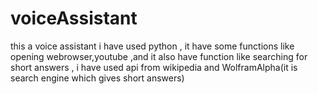 # voiceAssistant
this a voice assistant
i have used python ,
it have some functions like opening webrowser,youtube ,and it also have function like searching for short answers ,
i have used api from wikipedia and WolframAlpha(it is search engine  which gives short answers)
